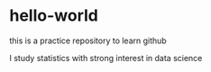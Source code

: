 # hello-world
this is a practice repository to learn github

I study statistics with strong interest in data science
